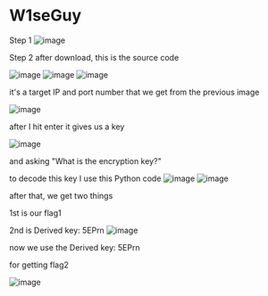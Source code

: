 # W1seGuy
Step 1 
![image](https://github.com/manjit5898/W1seGuy/assets/83176030/71369ac1-d4fb-4589-b662-f5672e363001)

Step 2
after download, this is the source code 

![image](https://github.com/manjit5898/W1seGuy/assets/83176030/8ec4e365-b441-46fa-bf0e-87306468a892)
![image](https://github.com/manjit5898/W1seGuy/assets/83176030/e047ee90-b107-4f0b-9e2a-acd43c4582a3)
![image](https://github.com/manjit5898/W1seGuy/assets/83176030/9b76a1e9-d4bf-44b9-bfa4-9d2639450bd3)

it's a target IP and port number that we get from the previous image

![image](https://github.com/manjit5898/W1seGuy/assets/83176030/bfbb7ec5-ad34-4bbf-a649-e35915b7bd4f)

after I hit enter it gives us a key 

![image](https://github.com/manjit5898/W1seGuy/assets/83176030/7da491be-f1c2-45c6-a2cf-85aa613d07be)

and asking "What is the encryption key?"

to decode this key I use this Python code 
![image](https://github.com/manjit5898/W1seGuy/assets/83176030/c0499c60-c322-4752-863b-6f29a8e8ce3a)
![image](https://github.com/manjit5898/W1seGuy/assets/83176030/8a0e0811-dc5c-4ac2-8b47-fca21db61005)

after that, we get two things 

1st is our flag1

2nd is Derived key: 5EPrn
![image](https://github.com/manjit5898/W1seGuy/assets/83176030/a6d5793d-e305-4726-ba26-a4217c7f2968)

now we use the Derived key: 5EPrn

for getting flag2

![image](https://github.com/manjit5898/W1seGuy/assets/83176030/ea6663da-73bb-436a-be66-a6478648ece8)


